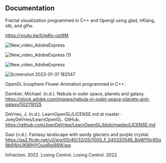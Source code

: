 ## Documentation

Fractal visualization programmed in C++ and Opengl using glad, irKlang, stb, and glfw. 

https://youtu.be/IUwRo-ozt9M

![New_video_AdobeExpress](https://user-images.githubusercontent.com/110789514/216637319-f5d8593b-8cd4-46bf-b054-7c8438305cd8.gif)

![New_video_AdobeExpress (1)](https://user-images.githubusercontent.com/110789514/216637366-583cfee8-c45d-4942-a2bb-34c20fe6a2ca.gif)

![New_video_AdobeExpress](https://user-images.githubusercontent.com/110789514/216645889-3f624248-b9e9-4bec-8f08-b70bec4e42ef.gif)

![Screenshot 2023-01-31 182547](https://user-images.githubusercontent.com/110789514/216044820-3bd3033f-c45e-4bf2-8efe-f7e835b7b861.png)

OpenGL Icosphere Flower Animation programmed in C++.

Damkier, Michael. (n.d.). Nebula in outer space, planets and galaxy. https://stock.adobe.com/images/nebula-in-outer-space-planets-and-galaxy/502119125

DeVries, J. (n.d.). LearnOpenGL/LICENSE.md at master · JoeyDeVries/LearnOpenGL. GitHub. https://github.com/JoeyDeVries/LearnOpenGL/blob/master/LICENSE.md

Gasi (n.d.). Fantasy landscape with sandy glaciers and purple crystal. https://as2.ftcdn.net/v2/jpg/05/40/32/05/1000_F_540320548_BoWf10c85q9b6WxUK8IIHYOuiqRgj98W.jpg

Infraction. 2022. Losing Control. Losing Control. 2022.
